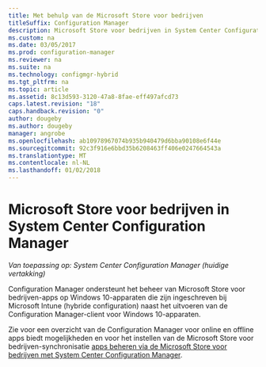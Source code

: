 ```yaml
---
title: Met behulp van de Microsoft Store voor bedrijven
titleSuffix: Configuration Manager
description: Microsoft Store voor bedrijven in System Center Configuration Manager
ms.custom: na
ms.date: 03/05/2017
ms.prod: configuration-manager
ms.reviewer: na
ms.suite: na
ms.technology: configmgr-hybrid
ms.tgt_pltfrm: na
ms.topic: article
ms.assetid: 8c13d593-3120-47a8-8fae-eff497afcd73
caps.latest.revision: "18"
caps.handback.revision: "0"
author: dougeby
ms.author: dougeby
manager: angrobe
ms.openlocfilehash: ab10978967074b935b940479d6bba90108e6f44e
ms.sourcegitcommit: 92c3f916e6bbd35b6208463ff406e0247664543a
ms.translationtype: MT
ms.contentlocale: nl-NL
ms.lasthandoff: 01/02/2018
---
```

# <a name="microsoft-store-for-business-in-system-center-configuration-manager"></a>Microsoft Store voor bedrijven in System Center Configuration Manager

*Van toepassing op: System Center Configuration Manager (huidige vertakking)*

Configuration Manager ondersteunt het beheer van Microsoft Store voor bedrijven-apps op Windows 10-apparaten die zijn ingeschreven bij Microsoft Intune (hybride configuration) naast het uitvoeren van de Configuration Manager-client voor Windows 10-apparaten.

Zie voor een overzicht van de Configuration Manager voor online en offline apps biedt mogelijkheden en voor het instellen van de Microsoft Store voor bedrijven-synchronisatie [apps beheren via de Microsoft Store voor bedrijven met System Center Configuration Manager](../../apps/deploy-use/manage-apps-from-the-windows-store-for-business.md).
